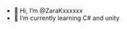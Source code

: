 - 👋 Hi, I’m @ZaraKxxxxxx
- 🌱 I’m currently learning C# and unity

<!---
ZaraKxxxxxx/ZaraKxxxxxx is a ✨ special ✨ repository because its `README.md` (this file) appears on your GitHub profile.
You can click the Preview link to take a look at your changes.
--->
